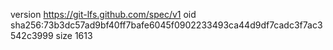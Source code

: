 version https://git-lfs.github.com/spec/v1
oid sha256:73b3dc57ad9bf40ff7bafe6045f0902233493ca44d9df7cadc3f7ac3542c3999
size 1613
